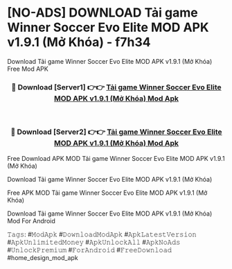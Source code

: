 # [NO-ADS] DOWNLOAD Tải game Winner Soccer Evo Elite MOD APK v1.9.1 (Mở Khóa) - f7h34
Download Tải game Winner Soccer Evo Elite MOD APK v1.9.1 (Mở Khóa) Free Mod APK

<div align="center">
<h3>🔴 Download [Server1] 👉👉 <a href="https://apk-comot.site?title=Tải_game_Winner_Soccer_Evo_Elite_MOD_APK_v1.9.1_(Mở_Khóa)">Tải game Winner Soccer Evo Elite MOD APK v1.9.1 (Mở Khóa) Mod Apk</a></h3><br>

<h3>🔴 Download [Server2] 👉👉 <a href="https://apk-comot.site?title=Tải_game_Winner_Soccer_Evo_Elite_MOD_APK_v1.9.1_(Mở_Khóa)">Tải game Winner Soccer Evo Elite MOD APK v1.9.1 (Mở Khóa) Mod Apk</a></h3>
</div>


Free Download APK MOD Tải game Winner Soccer Evo Elite MOD APK v1.9.1 (Mở Khóa)

Download Tải game Winner Soccer Evo Elite MOD APK v1.9.1 (Mở Khóa) 

Free APK MOD Tải game Winner Soccer Evo Elite MOD APK v1.9.1 (Mở Khóa) 

Download Tải game Winner Soccer Evo Elite MOD APK v1.9.1 (Mở Khóa) Mod For Android

𝚃𝚊𝚐𝚜: #𝙼𝚘𝚍𝙰𝚙𝚔 #𝙳𝚘𝚠𝚗𝚕𝚘𝚊𝚍𝙼𝚘𝚍𝙰𝚙𝚔 #𝙰𝚙𝚔𝙻𝚊𝚝𝚎𝚜𝚝𝚅𝚎𝚛𝚜𝚒𝚘𝚗 #𝙰𝚙𝚔𝚄𝚗𝚕𝚒𝚖𝚒𝚝𝚎𝚍𝙼𝚘𝚗𝚎𝚢 #𝙰𝚙𝚔𝚄𝚗𝚕𝚘𝚌𝚔𝙰𝚕𝚕 #𝙰𝚙𝚔𝙽𝚘𝙰𝚍𝚜 #𝚄𝚗𝚕𝚘𝚌𝚔𝙿𝚛𝚎𝚖𝚒𝚞𝚖 #𝙵𝚘𝚛𝙰𝚗𝚍𝚛𝚘𝚒𝚍 #𝙵𝚛𝚎𝚎𝙳𝚘𝚠𝚗𝚕𝚘𝚊𝚍 #home_design_mod_apk
